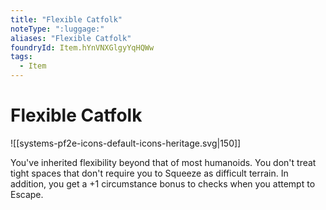 ```yaml
---
title: "Flexible Catfolk"
noteType: ":luggage:"
aliases: "Flexible Catfolk"
foundryId: Item.hYnVNXGlgyYqHQWw
tags:
  - Item
---
```


# Flexible Catfolk
![[systems-pf2e-icons-default-icons-heritage.svg|150]]

You've inherited flexibility beyond that of most humanoids. You don't treat tight spaces that don't require you to Squeeze as difficult terrain. In addition, you get a +1 circumstance bonus to checks when you attempt to Escape.
